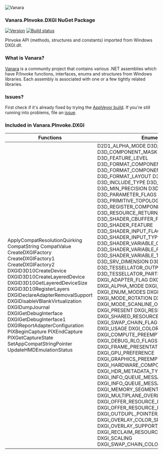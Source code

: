 ﻿![Vanara](https://raw.githubusercontent.com/dahall/Vanara/master/docs/icons/VanaraHeading.png)
### **Vanara.PInvoke.DXGI NuGet Package**
[![Version](https://img.shields.io/nuget/v/Vanara.PInvoke.DXGI?label=NuGet&style=flat-square)](https://github.com/dahall/Vanara/releases)
[![Build status](https://img.shields.io/appveyor/build/dahall/vanara?label=AppVeyor%20build&style=flat-square)](https://ci.appveyor.com/project/dahall/vanara)

PInvoke API (methods, structures and constants) imported from Windows DXGI.dll.

### **What is Vanara?**

[Vanara](https://github.com/dahall/Vanara) is a community project that contains various .NET assemblies which have P/Invoke functions, interfaces, enums and structures from Windows libraries. Each assembly is associated with one or a few tightly related libraries.

### **Issues?**

First check if it's already fixed by trying the [AppVeyor build](https://ci.appveyor.com/nuget/vanara-prerelease).
If you're still running into problems, file an [issue](https://github.com/dahall/Vanara/issues).

### **Included in Vanara.PInvoke.DXGI**

Functions | Enumerations | Structures | Interfaces
--- | --- | --- | ---
ApplyCompatResolutionQuirking CompatString CompatValue CreateDXGIFactory CreateDXGIFactory1 CreateDXGIFactory2 DXGID3D10CreateDevice DXGID3D10CreateLayeredDevice DXGID3D10GetLayeredDeviceSize DXGID3D10RegisterLayers DXGIDeclareAdapterRemovalSupport DXGIDisableVBlankVirtualization DXGIDumpJournal DXGIGetDebugInterface DXGIGetDebugInterface1 DXGIReportAdapterConfiguration PIXBeginCapture PIXEndCapture PIXGetCaptureState SetAppCompatStringPointer UpdateHMDEmulationStatus                                                 | D2D1_ALPHA_MODE D3D_CBUFFER_TYPE D3D_COMPONENT_MASK D3D_DRIVER_TYPE D3D_FEATURE_LEVEL D3D_FORMAT_COMPONENT_INTERPRETATION D3D_FORMAT_COMPONENT_NAME D3D_FORMAT_LAYOUT D3D_FORMAT_TYPE_LEVEL D3D_INCLUDE_TYPE D3D_INTERPOLATION_MODE D3D_MIN_PRECISION D3D_NAME D3D_PARAMETER_FLAGS D3D_PRIMITIVE D3D_PRIMITIVE_TOPOLOGY D3D_REGISTER_COMPONENT_TYPE D3D_RESOURCE_RETURN_TYPE D3D_SHADER_CBUFFER_FLAGS D3D_SHADER_FEATURE D3D_SHADER_INPUT_FLAGS D3D_SHADER_INPUT_TYPE D3D_SHADER_VARIABLE_CLASS D3D_SHADER_VARIABLE_FLAGS D3D_SHADER_VARIABLE_TYPE D3D_SRV_DIMENSION D3D_TESSELLATOR_DOMAIN D3D_TESSELLATOR_OUTPUT_PRIMITIVE D3D_TESSELLATOR_PARTITIONING DXGI_ADAPTER_FLAG DXGI_ADAPTER_FLAG3 DXGI_ALPHA_MODE DXGI_CREATE_FACTORY DXGI_ENUM_MODES DXGI_FORMAT DXGI_MAP DXGI_MODE_ROTATION DXGI_MODE_SCALING DXGI_MODE_SCANLINE_ORDER DXGI_MWA DXGI_PRESENT DXGI_RESIDENCY DXGI_SHARED_RESOURCE_RW DXGI_STATUS DXGI_SWAP_CHAIN_FLAG DXGI_SWAP_EFFECT DXGI_USAGE DXGI_COLOR_SPACE_TYPE DXGI_COMPUTE_PREEMPTION_GRANULARITY DXGI_DEBUG_RLO_FLAGS DXGI_FEATURE DXGI_FRAME_PRESENTATION_MODE DXGI_GPU_PREFERENCE DXGI_GRAPHICS_PREEMPTION_GRANULARITY DXGI_HARDWARE_COMPOSITION_SUPPORT_FLAGS DXGI_HDR_METADATA_TYPE DXGI_INFO_QUEUE_MESSAGE_CATEGORY DXGI_INFO_QUEUE_MESSAGE_SEVERITY DXGI_MEMORY_SEGMENT_GROUP DXGI_MULTIPLANE_OVERLAY_YCbCr_FLAGS DXGI_OFFER_RESOURCE_FLAGS DXGI_OFFER_RESOURCE_PRIORITY DXGI_OUTDUPL_POINTER_SHAPE_TYPE DXGI_OVERLAY_COLOR_SPACE_SUPPORT_FLAG DXGI_OVERLAY_SUPPORT_FLAG DXGI_RECLAIM_RESOURCE_RESULTS DXGI_SCALING DXGI_SWAP_CHAIN_COLOR_SPACE_SUPPORT_FLAG  | D2D_MATRIX_3X2_F D2D_MATRIX_4X3_F D2D_MATRIX_4X4_F D2D_MATRIX_5X4_F D2D_POINT_2F D2D_RECT_F D2D_SIZE_F D2D_SIZE_U D2D_VECTOR_2F D2D_VECTOR_3F D2D_VECTOR_4F D2D1_PIXEL_FORMAT D3D10_BOX D3D_SHADER_MACRO D3DCOLORVALUE DXGI_ADAPTER_DESC DXGI_ADAPTER_DESC1 DXGI_FRAME_STATISTICS DXGI_GAMMA_CONTROL DXGI_GAMMA_CONTROL_CAPABILITIES DXGI_MAPPED_RECT DXGI_MODE_DESC DXGI_OUTPUT_DESC DXGI_RATIONAL DXGI_RGB DXGI_SAMPLE_DESC DXGI_SHARED_RESOURCE DXGI_SURFACE_DESC DXGI_SWAP_CHAIN_DESC DXGI_ADAPTER_DESC2 LUID DXGI_ADAPTER_DESC3 DXGI_DECODE_SWAP_CHAIN_DESC DXGI_DISPLAY_COLOR_SPACE DXGI_FRAME_STATISTICS_MEDIA DXGI_HDR_METADATA_HDR10 DXGI_INFO_QUEUE_FILTER DXGI_INFO_QUEUE_FILTER_DESC DXGI_INFO_QUEUE_MESSAGE DXGI_JPEG_AC_HUFFMAN_TABLE DXGI_JPEG_DC_HUFFMAN_TABLE DXGI_JPEG_QUANTIZATION_TABLE DXGI_MATRIX_3X2_F DXGI_MODE_DESC1 DXGI_OUTPUT_DESC1 DXGI_OUTDUPL_DESC DXGI_OUTDUPL_FRAME_INFO DXGI_OUTDUPL_MOVE_RECT DXGI_OUTDUPL_POINTER_POSITION DXGI_OUTDUPL_POINTER_SHAPE_INFO DXGI_PRESENT_PARAMETERS DXGI_QUERY_VIDEO_MEMORY_INFO DXGI_RGBA DXGI_SWAP_CHAIN_DESC1 DXGI_SWAP_CHAIN_FULLSCREEN_DESC <primaryCoordinates>e__FixedBuffer <whitePoints>e__FixedBuffer <BluePrimary>e__FixedBuffer <GreenPrimary>e__FixedBuffer <RedPrimary>e__FixedBuffer <WhitePoint>e__FixedBuffer <BluePrimary>e__FixedBuffer <GreenPrimary>e__FixedBuffer <RedPrimary>e__FixedBuffer <WhitePoint>e__FixedBuffer     | ID3D10Blob ID3DDestructionNotifier IDXGIAdapter IDXGIAdapter1 IDXGIDevice IDXGIDeviceSubObject IDXGIFactory IDXGIFactory1 IDXGIObject IDXGIOutput IDXGISurface IDXGISwapChain                                                         
